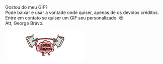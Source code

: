 Gostou do meu GIF? <br/>
Pode baixar e usar a vontade onde quiser, apenas de os devidos créditos. <br/>
Entre em contato se quiser um GIF seu personalizado. 😉 <br/>
Att,
George Bravo.

<img align="center" width="50%" alt="Brain UP" src="imagens/brain-gb.gif"/>
